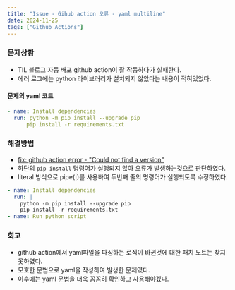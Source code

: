 ```yaml
---
title: "Issue - Gihub action 오류 - yaml multiline"
date: 2024-11-25
tags: ["Github Actions"]
---
```


### 문제상황
- TIL 블로그 자동 배포 github action이 잘 작동하다가 실패한다.
- 에러 로그에는 python 라이브러리가 설치되지 않았다는 내용이 적혀있었다.

#### 문제의 yaml 코드
```yaml
- name: Install dependencies
  run: python -m pip install --upgrade pip
	  pip install -r requirements.txt
```

### 해결방법
- [fix: github action error - "Could not find a version"](https://github.com/bong-u/cnu-notice/commit/a8936824048914565bb67c646468c07ff65c3f0f)
- 하단의 `pip install` 명령어가 실행되지 않아 오류가 발생하는것으로 판단하였다.
- literal 방식으로 pipe(|)를 사용하여 두번째 줄의 명령어가 실행되도록 수정하였다.

```yaml
- name: Install dependencies
  run: |
    python -m pip install --upgrade pip
    pip install -r requirements.txt
- name: Run python script
```

### 회고
- github action에서 yaml파일을 파싱하는 로직이 바뀐것에 대한 패치 노트는 찾지못하였다.
- 모호한 문법으로 yaml을 작성하여 발생한 문제였다.
- 이후에는 yaml 문법을 더욱 꼼꼼히 확인하고 사용해야겠다.

